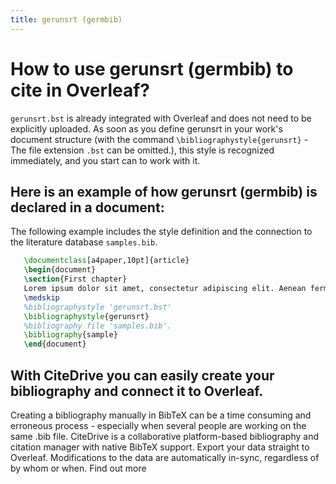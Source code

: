 ```yaml
---
title: gerunsrt (germbib)
---
```


# How to use gerunsrt (germbib) to cite in Overleaf? 
`gerunsrt.bst` is already integrated with Overleaf and does not need to be explicitly uploaded. As soon as you define gerunsrt in your work's document structure (with the command `\bibliographystyle{gerunsrt}` - The file extension `.bst` can be omitted.), this style is recognized immediately, and you start can to work with it.

## Here is an example of how gerunsrt (germbib) is declared in a document:
The following example includes the style definition and the connection to the literature database `samples.bib`.
```tex
   \documentclass[a4paper,10pt]{article}
   \begin{document}
   \section{First chapter}
   Lorem ipsum dolor sit amet, consectetur adipiscing elit. Aenean fermentum justo massa, ut maximus mauris sodales et. Aenean vel elit a erat rhoncus pharetra.
   \medskip
   %bibliographystyle 'gerunsrt.bst'
   \bibliographystyle{gerunsrt}
   %bibliography file 'samples.bib'.
   \bibliography{sample}
   \end{document}
```

## With CiteDrive you can easily create your bibliography and connect it to Overleaf. 
Creating a bibliography manually in BibTeX can be a time consuming and erroneous process - especially when several people are working on the same .bib file. CiteDrive is a collaborative platform-based bibliography and citation manager with native BibTeX support. Export your data straight to Overleaf. Modifications to the data are automatically in-sync, regardless of by whom or when. Find out more